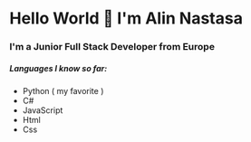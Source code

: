 # Hello World 👋 I'm Alin Nastasa

### I'm a Junior Full Stack Developer from Europe

##### Languages I know so far:
 - Python ( my favorite )
 - C#
 - JavaScript
 - Html
 - Css

<!--
**NastyTester/NastyTester** is a ✨ _special_ ✨ repository because its `README.md` (this file) appears on your GitHub profile.

Here are some ideas to get you started:

- 🔭 I’m currently working on ...
- 🌱 I’m currently learning ...
- 👯 I’m looking to collaborate on ...
- 🤔 I’m looking for help with ...
- 💬 Ask me about ...
- 📫 How to reach me: ...
- 😄 Pronouns: ...
- ⚡ Fun fact: ...
-->
